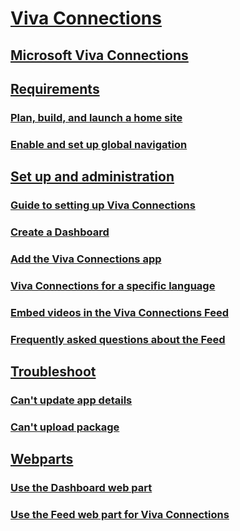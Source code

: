 # [Viva Connections]()
## [Microsoft Viva Connections](viva-connections-overview.md)
## [Requirements]()
### [Plan, build, and launch a home site](home-site-plan.md)
### [Enable and set up global navigation](sharepoint-app-bar.md)
## [Set up and administration]()
### [Guide to setting up Viva Connections](guide-to-setting-up-viva-connections.md)
### [Create a Dashboard](create-dashboard.md)
### [Add the Viva Connections app](add-viva-connections-app.md)
### [Viva Connections for a specific language](viva-connections-language.md)
### [Embed videos in the Viva Connections Feed](video-news-links.md)
### [Frequently asked questions about the Feed](faqs-viva-connections-feed.md)
## [Troubleshoot]()
### [Can't update app details](troubleshoot/cant-update-app-details.md)
### [Can't upload package](troubleshoot/cant-update-package.md)
## [Webparts]()
### [Use the Dashboard web part](use-dashboard-web-part-on-home-site.md)
### [Use the Feed web part for Viva Connections](use-feed-web-part-for-viva-connections.md)
